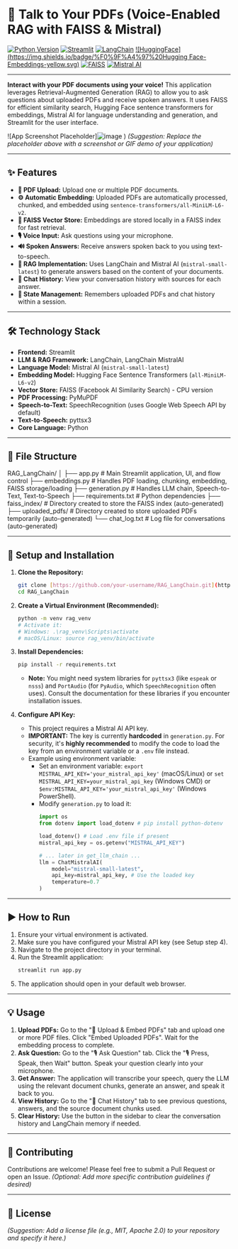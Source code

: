 # 🧠 Talk to Your PDFs (Voice-Enabled RAG with FAISS & Mistral)

[![Python Version](https://img.shields.io/badge/Python-3.9+-blue.svg)](https://www.python.org/downloads/)
[![Streamlit](https://img.shields.io/badge/Streamlit-App-red.svg)](https://streamlit.io)
[![LangChain](https://img.shields.io/badge/LangChain-Core-lightgrey.svg)](https://python.langchain.com/docs/get_started/introduction)
[![HuggingFace](https://img.shields.io/badge/%F0%9F%A4%97%20Hugging Face-Embeddings-yellow.svg)](https://huggingface.co/sentence-transformers)
[![FAISS](https://img.shields.io/badge/FAISS-VectorStore-blue.svg)](https://github.com/facebookresearch/faiss)
[![Mistral AI](https://img.shields.io/badge/Mistral%20AI-LLM-orange.svg)](https://mistral.ai/)

---

**Interact with your PDF documents using your voice!** This application leverages Retrieval-Augmented Generation (RAG) to allow you to ask questions about uploaded PDFs and receive spoken answers. It uses FAISS for efficient similarity search, Hugging Face sentence transformers for embeddings, Mistral AI for language understanding and generation, and Streamlit for the user interface.

![App Screenshot Placeholder]![image](https://github.com/user-attachments/assets/23ae0465-76cf-4e94-86f4-c1080801dd8e)
)
*(Suggestion: Replace the placeholder above with a screenshot or GIF demo of your application)*

---

## ✨ Features

* **📁 PDF Upload:** Upload one or multiple PDF documents.
* **⚙️ Automatic Embedding:** Uploaded PDFs are automatically processed, chunked, and embedded using `sentence-transformers/all-MiniLM-L6-v2`.
* **💾 FAISS Vector Store:** Embeddings are stored locally in a FAISS index for fast retrieval.
* **🎙️ Voice Input:** Ask questions using your microphone.
* **🔊 Spoken Answers:** Receive answers spoken back to you using text-to-speech.
* **🧠 RAG Implementation:** Uses LangChain and Mistral AI (`mistral-small-latest`) to generate answers based on the content of your documents.
* **📜 Chat History:** View your conversation history with sources for each answer.
* **🔄 State Management:** Remembers uploaded PDFs and chat history within a session.

---

## 🛠️ Technology Stack

* **Frontend:** Streamlit
* **LLM & RAG Framework:** LangChain, LangChain MistralAI
* **Language Model:** Mistral AI (`mistral-small-latest`)
* **Embedding Model:** Hugging Face Sentence Transformers (`all-MiniLM-L6-v2`)
* **Vector Store:** FAISS (Facebook AI Similarity Search) - CPU version
* **PDF Processing:** PyMuPDF
* **Speech-to-Text:** SpeechRecognition (uses Google Web Speech API by default)
* **Text-to-Speech:** pyttsx3
* **Core Language:** Python

---

## 📂 File Structure


RAG_LangChain/
│
├── app.py                # Main Streamlit application, UI, and flow control
├── embeddings.py         # Handles PDF loading, chunking, embedding, FAISS storage/loading
├── generation.py         # Handles LLM chain, Speech-to-Text, Text-to-Speech
├── requirements.txt      # Python dependencies
├── faiss_index/          # Directory created to store the FAISS index (auto-generated)
├── uploaded_pdfs/        # Directory created to store uploaded PDFs temporarily (auto-generated)
└── chat_log.txt          # Log file for conversations (auto-generated)


---

## 🚀 Setup and Installation

1.  **Clone the Repository:**
    ```bash
    git clone [https://github.com/your-username/RAG_LangChain.git](https://github.com/your-username/RAG_LangChain.git) # Replace with your repo URL
    cd RAG_LangChain
    ```

2.  **Create a Virtual Environment (Recommended):**
    ```bash
    python -m venv rag_venv
    # Activate it:
    # Windows: .\rag_venv\Scripts\activate
    # macOS/Linux: source rag_venv/bin/activate
    ```

3.  **Install Dependencies:**
    ```bash
    pip install -r requirements.txt
    ```
    * **Note:** You might need system libraries for `pyttsx3` (like `espeak` or `nsss`) and `PortAudio` (for `PyAudio`, which `SpeechRecognition` often uses). Consult the documentation for these libraries if you encounter installation issues.

4.  **Configure API Key:**
    * This project requires a Mistral AI API key.
    * **IMPORTANT:** The key is currently **hardcoded** in `generation.py`. For security, it's **highly recommended** to modify the code to load the key from an environment variable or a `.env` file instead.
    * Example using environment variable:
        * Set an environment variable: `export MISTRAL_API_KEY='your_mistral_api_key'` (macOS/Linux) or `set MISTRAL_API_KEY=your_mistral_api_key` (Windows CMD) or `$env:MISTRAL_API_KEY='your_mistral_api_key'` (Windows PowerShell).
        * Modify `generation.py` to load it:
            ```python
            import os
            from dotenv import load_dotenv # pip install python-dotenv

            load_dotenv() # Load .env file if present
            mistral_api_key = os.getenv("MISTRAL_API_KEY")

            # ... later in get_llm_chain ...
            llm = ChatMistralAI(
                model="mistral-small-latest",
                api_key=mistral_api_key, # Use the loaded key
                temperature=0.7
            )
            ```

---

## ▶️ How to Run

1.  Ensure your virtual environment is activated.
2.  Make sure you have configured your Mistral API key (see Setup step 4).
3.  Navigate to the project directory in your terminal.
4.  Run the Streamlit application:
    ```bash
    streamlit run app.py
    ```
5.  The application should open in your default web browser.

---

## 💡 Usage

1.  **Upload PDFs:** Go to the "📁 Upload & Embed PDFs" tab and upload one or more PDF files. Click "Embed Uploaded PDFs". Wait for the embedding process to complete.
2.  **Ask Question:** Go to the "🎙️ Ask Question" tab. Click the "🎙️ Press, Speak, then Wait" button. Speak your question clearly into your microphone.
3.  **Get Answer:** The application will transcribe your speech, query the LLM using the relevant document chunks, generate an answer, and speak it back to you.
4.  **View History:** Go to the "📜 Chat History" tab to see previous questions, answers, and the source document chunks used.
5.  **Clear History:** Use the button in the sidebar to clear the conversation history and LangChain memory if needed.

---

## 🤝 Contributing

Contributions are welcome! Please feel free to submit a Pull Request or open an Issue.
*(Optional: Add more specific contribution guidelines if desired)*

---

## 📄 License

*(Suggestion: Add a license file (e.g., MIT, Apache 2.0) to your repository and specify it here.)*
